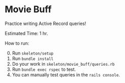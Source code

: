 # Movie Buff

Practice writing Active Record queries! 

Estimated Time: 1 hr.

How to run: 

0.  Run `skeleton/setup`
0.	Run `bundle install`
0.  Do your work in `skeleton/movie_buff/queries.rb`
0.  Run `bundle exec rspec` to test. 
0.  You can manually test queries in the `rails console`.
